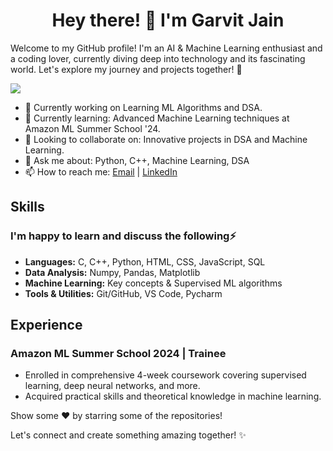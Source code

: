 # <h1 align="center">Hey there! <span class="wave">👋</span> I'm Garvit Jain</h1>

Welcome to my GitHub profile! I'm an AI & Machine Learning enthusiast and a coding lover, currently diving deep into technology and its fascinating world. Let's explore my journey and projects together! 🚀

![](https://komarev.com/ghpvc/?username=garvitjain-02)
- 🔭 Currently working on Learning ML Algorithms and DSA.
- 🌱 Currently learning: Advanced Machine Learning techniques at Amazon ML Summer School '24.
- 👯 Looking to collaborate on: Innovative projects in DSA and Machine Learning.
- 💬 Ask me about: Python, C++, Machine Learning, DSA
- 📫 How to reach me: [Email](mailto:garvitjainjnv@gmail.com) | [LinkedIn](https://www.linkedin.com/in/garvit-jain-499b40257/)

## Skills

### I'm happy to learn and discuss the following⚡
- **Languages:** C, C++, Python, HTML, CSS, JavaScript, SQL
- **Data Analysis:** Numpy, Pandas, Matplotlib
- **Machine Learning:** Key concepts & Supervised ML algorithms
- **Tools & Utilities:** Git/GitHub, VS Code, Pycharm

<!--
## Projects
### Machine Learning Algorithms 🤖
🔗 [GitHub](https://github.com/garvitjain-02/Machine-Learning-Algorithms)
- This project showcases various machine learning algorithms implemented from scratch.
- It is a comprehensive guide for anyone looking to understand the inner workings of different ML algorithms.
  
### J.A.R.V.I.S - Personal Voice Assistant 📊
🔗 [GitHub](https://github.com/garvitjain-02/JARVIS-Voice-Assistant)
- Developed a Python-based desktop voice assistant capable of handling 50+ commands with high accuracy.
- Features include web automation, joke generation, weather updates, news headlines, and application launching.
-->
## Experience

### Amazon ML Summer School 2024 | Trainee
- Enrolled in comprehensive 4-week coursework covering supervised learning, deep neural networks, and more.
- Acquired practical skills and theoretical knowledge in machine learning.

Show some ❤️ by starring some of the repositories! 

Let's connect and create something amazing together! ✨
<!--
![Garvit's GitHub stats](https://github-readme-stats.vercel.app/api?username=garvitjain-02&show_icons=true&theme=radical) \
-->
